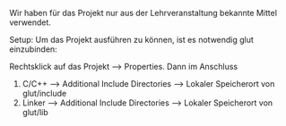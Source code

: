 Wir haben für das Projekt nur aus der Lehrveranstaltung bekannte Mittel verwendet.

Setup:
Um das Projekt ausführen zu können, ist es notwendig glut einzubinden:

Rechtsklick auf das Projekt --> Properties. Dann im Anschluss
1. C/C++ --> Additional Include Directories --> Lokaler Speicherort von glut/include
2. Linker --> Additional Include Directories --> Lokaler Speicherort von glut/lib
